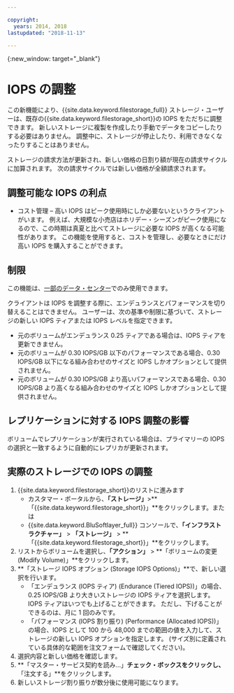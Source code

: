 ```yaml
---

copyright:
  years: 2014, 2018
lastupdated: "2018-11-13"

---
```

{:new_window: target="_blank"}

# IOPS の調整

この新機能により、{{site.data.keyword.filestorage_full}} ストレージ・ユーザーは、既存の{{site.data.keyword.filestorage_short}}の IOPS をただちに調整できます。 新しいストレージに複製を作成したり手動でデータをコピーしたりする必要はありません。 調整中に、ストレージが停止したり、利用できなくなったりすることはありません。

ストレージの請求方法が更新され、新しい価格の日割り額が現在の請求サイクルに加算されます。 次の請求サイクルでは新しい価格が全額請求されます。


## 調整可能な IOPS の利点

- コスト管理 – 高い IOPS はピーク使用時にしか必要ないというクライアントがいます。 例えば、大規模な小売店はホリデー・シーズンがピーク使用になるので、この時期は真夏と比べてストレージに必要な IOPS が高くなる可能性があります。 この機能を使用すると、コストを管理し、必要なときにだけ高い IOPS を購入することができます。

## 制限

この機能は、[一部のデータ・センター](new-ibm-block-and-file-storage-location-and-features.html)でのみ使用できます。

クライアントは IOPS を調整する際に、エンデュランスとパフォーマンスを切り替えることはできません。 ユーザーは、次の基準や制限に基づいて、ストレージの新しい IOPS ティアまたは IOPS レベルを指定できます。

- 元のボリュームがエンデュランス 0.25 ティアである場合は、IOPS ティアを更新できません。
- 元のボリュームが 0.30 IOPS/GB 以下のパフォーマンスである場合、0.30 IOPS/GB 以下になる組み合わせのサイズと IOPS しかオプションとして提供されません。
- 元のボリュームが 0.30 IOPS/GB より高いパフォーマンスである場合、0.30 IOPS/GB より高くなる組み合わせのサイズと IOPS しかオプションとして提供されません。

## レプリケーションに対する IOPS 調整の影響

ボリュームでレプリケーションが実行されている場合は、プライマリーの IOPS の選択と一致するように自動的にレプリカが更新されます。

## 実際のストレージでの IOPS の調整

1. {{site.data.keyword.filestorage_short}}のリストに進みます
    - カスタマー・ポータルから、**「ストレージ」**>**「{{site.data.keyword.filestorage_short}}」**をクリックします。または
    - {{site.data.keyword.BluSoftlayer_full}} コンソールで、**「インフラストラクチャー」** > **「ストレージ」** > **「{{site.data.keyword.filestorage_short}}」**をクリックします。
2. リストからボリュームを選択し、**「アクション」** > **「ボリュームの変更 (Modify Volume)」**をクリックします。
3. **「ストレージ IOPS オプション (Storage IOPS Options)」**で、新しい選択を行います。
    - 「エンデュランス (IOPS ティア) (Endurance (Tiered IOPS))」の場合、0.25 IOPS/GB より大きいストレージの IOPS ティアを選択します。 IOPS ティアはいつでも上げることができます。 ただし、下げることができるのは、月に 1 回のみです。
    - 「パフォーマンス (IOPS 割り振り) (Performance (Allocated IOPS))」の場合、IOPS として 100 から 48,000 までの範囲の値を入力して、ストレージの新しい IOPS オプションを指定します。 (サイズ別に定義されている具体的な範囲を注文フォームで確認してください)。
4. 選択内容と新しい価格を確認します。
5. **「マスター・サービス契約を読み...」**チェック・ボックスをクリックし、**「注文する」**をクリックします。
6. 新しいストレージ割り振りが数分後に使用可能になります。
